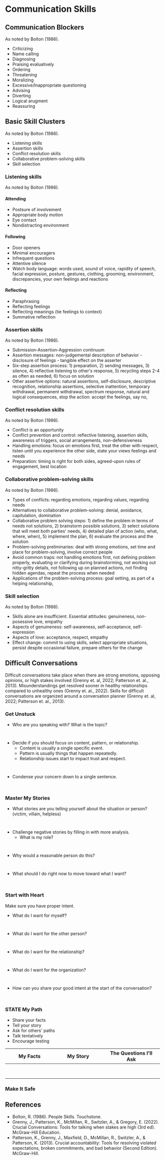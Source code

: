 # Communication Skills

## Communication Blockers

As noted by Bolton (1986).

* Criticizing
* Name calling
* Diagnosing
* Praising evaluatively
* Ordering
* Threatening
* Moralizing
* Excessive/Inappropriate questioning
* Advising
* Diverting
* Logical arugment
* Reassuring

## Basic Skill Clusters

As noted by Bolton (1986).

* Listening skills
* Assertion skills
* Conflict resolution skills
* Collaborative problem-solving skills
* Skill selection

### Listening skills

As noted by Bolton (1986).

#### Attending

* Postsure of involvement
* Appropriate body motion
* Eye contact
* Nondistracting environment

#### Following

* Door openers
* Minimal encouragers
* Infrequent questions
* Attentive silence
* Watch body language: words used, sound of voice, rapidity of speech, facial expression, posture, gestures, clothing, grooming, environment, discrepancies, your own feelings and reactions

#### Reflecting

* Paraphrasing
* Reflecting feelings
* Reflecting meanings (tie feelings to context)
* Summative reflection

### Assertion skills

As noted by Bolton (1986).

* Submission-Assertion-Aggression continuum
* Assertion messages: non-judgemental description of behavior - disclosure of feelings - tangible effect on the asserter
* Six-step assertion process: 1) preparation, 2) sending messages, 3) silence, 4) reflective listening to other's response, 5) recycling steps 2-4 as often as needed, 6) focus on solution
* Other assertive options: natural assertions, self-disclosure, descriptive recognition, relationship assertions, selective inattention, temporary withdrawal, permanent withdrawal, spectrum response, natural and logical consequences, stop the action: accept the feelings, say no, 

### Conflict resolution skills

As noted by Bolton (1986).

* Conflict is an opportunity
* Conflict prevention and control: reflective listening, assertion skills, awareness of triggers, social arrangements, non-defensiveness
* Handling emotions: focus on emotions first, treat the other with respect, listen until you experience the other side, state your views feelings and needs
* Preparation: timing is right for both sides, agreed-upon rules of engagement, best location

### Collaborative problem-solving skills

As noted by Bolton (1986).

* Types of conflicts: regarding emotions, regarding values, regarding needs
* Alternatives to collaborative problem-solving: denial, avoidance, capitulation, domination
* Collaborative problem solving steps: 1) define the problem in terms of needs not solutions, 2) brainstorm possible solutions, 3) select solutions that will meet both parties' needs, 4) detailed plan of action (who, what, where, when), 5) implement the plan, 6) evaluate the process and the solution
* Problem-solving preliminaries: deal with strong emotions, set time and place for problem-solving, involve correct people
* Avoid common traps: not handling emotions first, not defining problem properly, evaluating or clarifying during brainstorming, not working out nitty-gritty details, not following up on planned actions, not finding hidden agendas, repeat the process when needed
* Applications of the problem-solving process: goal setting, as part of a helping relationship, 

### Skill selection

As noted by Bolton (1986).

* Skills alone are insufficient. Essential attitudes: genuineness, non-posessive love, empathy
* Aspects of genuineness: self-awareness, self-acceptance, self-expression
* Aspects of love: acceptance, respect, empathy
* Effect change: commit to using skills, select appropriate situations, persist despite occasional failure, prepare others for the change

## Difficult Conversations

Difficult conversations take place when there are strong emotions, opposing opinions, or high stakes involved (Grenny et. al, 2022; Patterson et. al., 2013). Misunderstandings get resolved sooner in healthy relationships compared to unhealthy ones (Grenny et. al., 2022). Skills for difficult conversations are organized around a conversation planner (Grenny et. al, 2022; Patterson et. al., 2013).

### Get Unstuck

* Who are you speaking with? What is the topic?

```


```

* Decide if you should focus on content, pattern, or relationship.
  * Content is usually a single specific event.
  * Pattern is usually things that happen repeatedly.
  * Relationship issues start to impact trust and respect.

```


```

* Condense your concern down to a single sentence.

```


```

### Master My Stories

* What stories are you telling yourself about the situation or person? (victim, villain, helpless)

```


```

* Challenge negative stories by filling in with more analysis.
  * What is my role?
 

```


```

  * Why would a reasonable person do this?

```


```

  * What should I do right now to move toward what I want?

```


```

### Start with Heart

Make sure you have proper intent.

* What do I want for myself?


```


```

* What do I want for the other person?


```


```

* What do I want for the relationship?


```


```

* What do I want for the organization?


```


```

* How can you share your good intent at the start of the conversation?


```


```

### STATE My Path

* Share your facts
* Tell your story
* Ask for others' paths
* Talk tentatively
* Encourage testing

| My Facts | My Story | The Questions I'll Ask |
| --- | --- | --- |
| <img width="441" height="1"><br><br><br> | <img width="441" height="1"><br><br><br> | <img width="441" height="1"><br><br><br> |

### Make It Safe

## References

* Bolton, R. (1986). People Skills. Touchstone.
* Grenny, J., Patterson, K., McMillan, R., Switzler, A., & Gregory, E. (2022). Crucial Conversations: Tools for talking when stakes are high (3rd ed). McGraw-Hill Education.
* Patterson, K., Grenny, J., Maxfield, D., McMillan, R., Switzler, A., & Patterson, K. (2013). Crucial accountability: Tools for resolving violated expectations, broken commitments, and bad behavior (Second Edition). McGraw-Hill.

